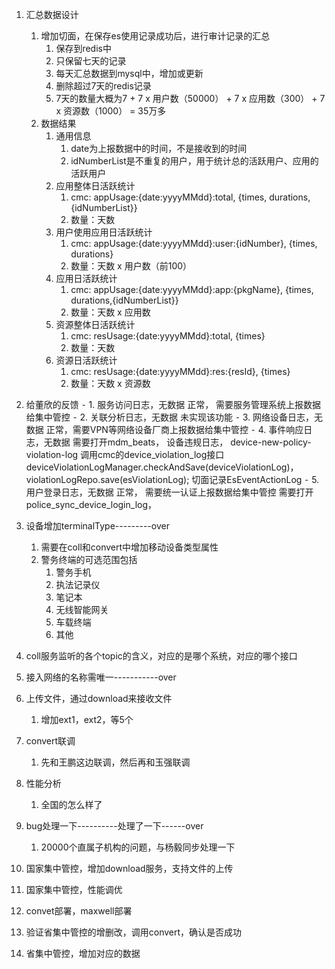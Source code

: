 1. 汇总数据设计
	1. 增加切面，在保存es使用记录成功后，进行审计记录的汇总
		1. 保存到redis中
		2. 只保留七天的记录
		3. 每天汇总数据到mysql中，增加或更新
		4. 删除超过7天的redis记录
		5. 7天的数量大概为7 + 7 x 用户数（50000） + 7 x 应用数（300） + 7 x 资源数（1000） = 35万多
	2. 数据结果
		1. 通用信息
			1. date为上报数据中的时间，不是接收到的时间
			2. idNumberList是不重复的用户，用于统计总的活跃用户、应用的活跃用户
		2. 应用整体日活跃统计         
			1. cmc: appUsage:{date:yyyyMMdd}:total, {times, durations,{idNumberList}}
			2. 数量：天数
		3. 用户使用应用日活跃统计
			1. cmc: appUsage:{date:yyyyMMdd}:user:{idNumber}, {times, durations}
			2. 数量：天数 x 用户数（前100）
		4. 应用日活跃统计
			1. cmc: appUsage:{date:yyyyMMdd}:app:{pkgName}, {times, durations,{idNumberList}}
			2. 数量：天数 x 应用数
		5. 资源整体日活跃统计
			1. cmc: resUsage:{date:yyyyMMdd}:total, {times}
			2. 数量：天数
		6. 资源日活跃统计
			1. cmc: resUsage:{date:yyyyMMdd}:res:{resId}, {times}
			2. 数量：天数 x 资源数





1. 给董欣的反馈
	⁃	1.  服务访问日志，无数据             正常， 需要服务管理系统上报数据给集中管控
	⁃	2. 关联分析日志，无数据             未实现该功能
	⁃	3. 网络设备日志，无数据             正常，需要VPN等网络设备厂商上报数据给集中管控
	⁃	4. 事件响应日志，无数据             需要打开mdm_beats， 设备违规日志， device-new-policy-violation-log
		                                               调用cmc的device_violation_log接口               deviceViolationLogManager.checkAndSave(deviceViolationLog)，  violationLogRepo.save(esViolationLog);
		                                               切面记录EsEventActionLog
	⁃	5. 用户登录日志，无数据		     正常， 需要统一认证上报数据给集中管控
	需要打开police_sync_device_login_log， 


1. 设备增加terminalType---------over
	1. 需要在coll和convert中增加移动设备类型属性
	2. 警务终端的可选范围包括     
	    1. 警务手机
	    2. 执法记录仪
	    3. 笔记本
	    4. 无线智能网关
	    5. 车载终端
	    6. 其他

1. coll服务监听的各个topic的含义，对应的是哪个系统，对应的哪个接口

1. 接入网络的名称需唯一-----------over

1. 上传文件，通过download来接收文件
	1. 增加ext1，ext2，等5个
2. convert联调
	1. 先和王鹏这边联调，然后再和玉强联调
3. 性能分析
	1. 全国的怎么样了
4. bug处理一下----------处理了一下------over
	1. 20000个直属子机构的问题，与杨毅同步处理一下 




1. 国家集中管控，增加download服务，支持文件的上传
2. 国家集中管控，性能调优
3. convet部署，maxwell部署
4. 验证省集中管控的增删改，调用convert，确认是否成功
5. 省集中管控，增加对应的数据